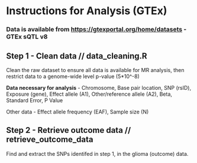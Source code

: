 # Instructions for Analysis (GTEx)

### Data is available from https://gtexportal.org/home/datasets - GTEx sQTL v8

## Step 1 - Clean data // data_cleaning.R
Clean the raw dataset to ensure all data is available for MR analysis, then restrict data to a genome-wide level p-value (5*10^-8)

**Data necessary for analysis** - Chromosome, Base pair location, SNP (rsID), Exposure (gene), Effect allele (A1), Other/reference allele (A2), Beta, Standard Error, P Value

Other data - Effect allele frequency (EAF), Sample size (N)

## Step 2 - Retrieve outcome data // retrieve_outcome_data
Find and extract the SNPs identifed in step 1, in the glioma (outcome) data.


